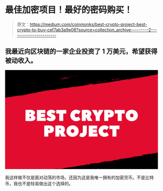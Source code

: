 # 最佳加密项目！最好的密码购买！

> 原文：<https://medium.com/coinmonks/best-crypto-project-best-crypto-to-buy-cef7ab3a9e06?source=collection_archive---------2----------------------->

## 我最近向区块链的一家企业投资了 1 万美元，希望获得被动收入。

![](img/04d53410a620626f405e693c50abc470.png)

我这样做不仅是面对动荡的市场，还因为这是我唯一拥有的加密货币。不是比特币，我也不是轻易做出这个选择的。